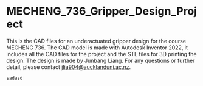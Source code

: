# MECHENG_736_Gripper_Design_Project

This is the CAD files for an underactuated gripper design for the course MECHENG 736. The CAD model is made with Autodesk Inventor 2022, it includes all the CAD files for the project and the STL files for 3D printing the design. The design is made by Junbang Liang. For any questions or further detail, please contact jlia904@aucklanduni.ac.nz.

```sadasd```
